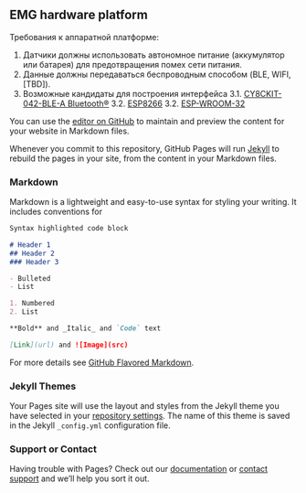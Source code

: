 ## EMG hardware platform

Требования к аппаратной платформе:
1. Датчики должны использовать автономное питание (аккумулятор или батарея) для предотвращения помех сети питания. 
2. Данные должны передаваться беспроводным способом (BLE, WIFI, [TBD]).
3. Возможные кандидаты для построения интерфейса
3.1. [CY8CKIT-042-BLE-A Bluetooth®](http://www.cypress.com/documentation/development-kitsboards/cy8ckit-042-ble-bluetooth-low-energy-ble-pioneer-kit)
3.2. [ESP8266](https://www.aliexpress.com/item/New-Wireless-module-NodeMcu-Lua-WIFI-Internet-of-Things-development-board-based-ESP8266-with-pcb-Antenna/32656775273.html?spm=2114.search0104.3.1.16b23b6b5KotLp&ws_ab_test=searchweb0_0,searchweb201602_3_5723113_10152_5722813_10151_10065_10344_10068_10130_10324_10342_5722613_10547_10343_5722913_10340_10341_10696_10190_10084_10083_5722713_10618_10307_10820_10301_10303_10059_100031_10103_10624_10623_10622_10621_10620_5722513-10620,searchweb201603_2,ppcSwitch_5&algo_expid=b4e1bbbd-f9d8-4101-aac9-ad06925e94fa-0&algo_pvid=b4e1bbbd-f9d8-4101-aac9-ad06925e94fa&transAbTest=ae803_1&priceBeautifyAB=0)
3.2. [ESP-WROOM-32](https://www.aliexpress.com/item/ESP32-development-board-WIFI-Bluetooth-IoT-smart-home-ESP-WROOM-32-ESP-32-ESP-32S/32849567377.html?spm=2114.search0104.3.1.7af31fd4LFhYKD&ws_ab_test=searchweb0_0,searchweb201602_3_10152_5722813_10151_10065_10344_10068_10130_10324_10342_5722613_10547_10343_5722913_10340_10341_10696_10190_10084_10083_5722713_10618_10307_10820_10301_10303_10059_306_100031_10103_10624_10623_10622_10621_10620_5722513,searchweb201603_50,ppcSwitch_5&algo_expid=84a51245-efb1-4965-8f15-d1261b17490a-0&algo_pvid=84a51245-efb1-4965-8f15-d1261b17490a&transAbTest=ae803_1&priceBeautifyAB=0)

You can use the [editor on GitHub](https://github.com/estel2/emg/edit/master/index.md) to maintain and preview the content for your website in Markdown files.

Whenever you commit to this repository, GitHub Pages will run [Jekyll](https://jekyllrb.com/) to rebuild the pages in your site, from the content in your Markdown files.

### Markdown

Markdown is a lightweight and easy-to-use syntax for styling your writing. It includes conventions for

```markdown
Syntax highlighted code block

# Header 1
## Header 2
### Header 3

- Bulleted
- List

1. Numbered
2. List

**Bold** and _Italic_ and `Code` text

[Link](url) and ![Image](src)
```

For more details see [GitHub Flavored Markdown](https://guides.github.com/features/mastering-markdown/).

### Jekyll Themes

Your Pages site will use the layout and styles from the Jekyll theme you have selected in your [repository settings](https://github.com/estel2/emg/settings). The name of this theme is saved in the Jekyll `_config.yml` configuration file.

### Support or Contact

Having trouble with Pages? Check out our [documentation](https://help.github.com/categories/github-pages-basics/) or [contact support](https://github.com/contact) and we’ll help you sort it out.
